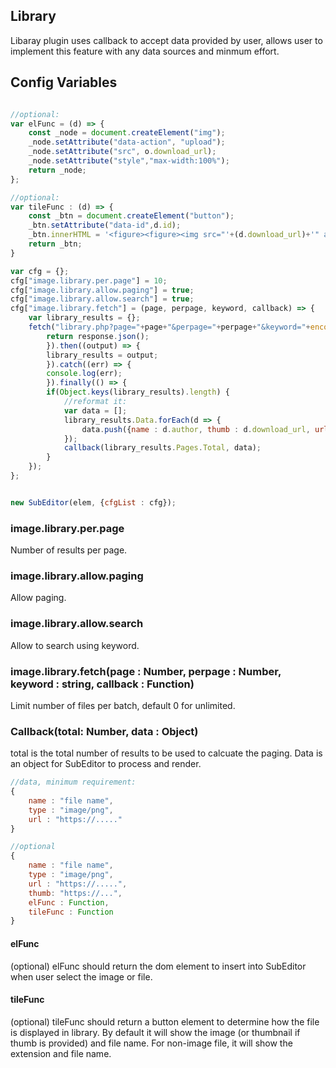## Library

Libaray plugin uses callback to accept data provided by user, allows user to implement this feature with any data sources and minmum effort.

## Config Variables

```js

//optional:
var elFunc = (d) => {
    const _node = document.createElement("img");
    _node.setAttribute("data-action", "upload");
    _node.setAttribute("src", o.download_url);
    _node.setAttribute("style","max-width:100%");
    return _node;
};

//optional:
var tileFunc : (d) => {
    const _btn = document.createElement("button");
    _btn.setAttribute("data-id",d.id);
    _btn.innerHTML = '<figure><figure><img src="'+(d.download_url)+'" alt="'+d.author+'"></figure></figure><span class="caption">'+d.author+'</span>';
    return _btn;
}

var cfg = {};
cfg["image.library.per.page"] = 10;
cfg["image.library.allow.paging"] = true;
cfg["image.library.allow.search"] = true;
cfg["image.library.fetch"] = (page, perpage, keyword, callback) => {
    var library_results = {};
    fetch("library.php?page="+page+"&perpage="+perpage+"&keyword="+encodeURIComponent(keyword), {method: 'get',headers: {'Accept': 'application/json'}}).then((response) => {
        return response.json();
        }).then((output) => {
        library_results = output;
        }).catch((err) => { 
        console.log(err);
        }).finally(() => {
        if(Object.keys(library_results).length) {
            //reformat it:
            var data = [];
            library_results.Data.forEach(d => {
                data.push({name : d.author, thumb : d.download_url, url : d.download_url, type : "image/jpeg", elFunc : () => elFunc(d), tileFunc : () => tileFunc(d)});
            });
            callback(library_results.Pages.Total, data);
        }
    });
};


new SubEditor(elem, {cfgList : cfg});

```

### image.library.per.page

Number of results per page.   

### image.library.allow.paging

Allow paging.      


### image.library.allow.search

Allow to search using keyword.  

### image.library.fetch(page : Number, perpage : Number, keyword : string, callback : Function)

Limit number of files per batch, default 0 for unlimited.  

### Callback(total: Number, data : Object)

total is the total number of results to be used to calcuate the paging. Data is an object for SubEditor to process and render.   

```js
//data, minimum requirement:
{
    name : "file name",
    type : "image/png",
    url : "https://....."
}

//optional
{
    name : "file name",
    type : "image/png",
    url : "https://.....",
    thumb: "https://...",
    elFunc : Function,
    tileFunc : Function
}

```

#### elFunc

(optional) elFunc should return the dom element to insert into SubEditor when user select the image or file.   

#### tileFunc

(optional) tileFunc should return a button element to determine how the file is displayed in library. By default it will show the image (or thumbnail if thumb is provided) and file name. For non-image file, it will show the extension and file name.    